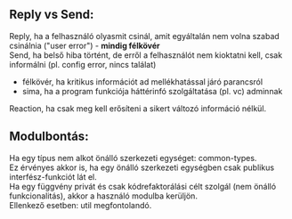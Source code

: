 ## Reply vs Send:
Reply, ha a felhasználó olyasmit csinál, amit egyáltalán nem volna szabad csinálnia ("user error") - **mindig félkövér**  
Send, ha belső hiba történt, de erről a felhasználót nem kioktatni kell, csak informálni (pl. config error, nincs találat)
- félkövér, ha kritikus információt ad mellékhatással járó parancsról
- sima, ha a program funkciója háttérinfó szolgáltatása (pl. vc) adminnak

Reaction, ha csak meg kell erősíteni a sikert változó információ nélkül.  
## Modulbontás:
Ha egy típus nem alkot önálló szerkezeti egységet: common-types.  
Ez érvényes akkor is, ha egy önálló szerkezeti egységben csak publikus interfész-funkciót lát el.  
Ha egy függvény privát és csak kódrefaktorálási célt szolgál (nem önálló funkcionalitás), akkor a használó modulba kerüljön.  
Ellenkező esetben: util megfontolandó.
